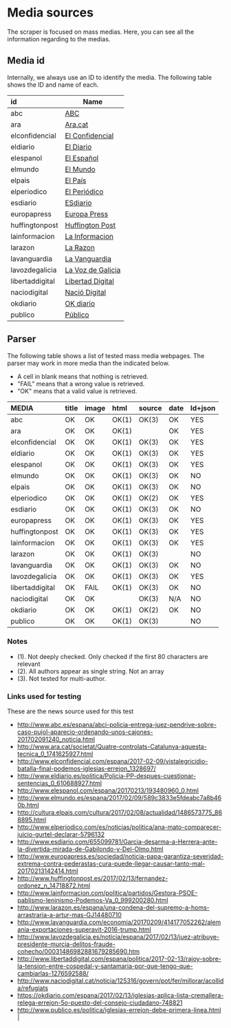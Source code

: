 # Media sources

The scraper is focused on mass medias. Here, you can see all the information regarding to the medias.

## <a id="id"></a>Media id

Internally, we always use an ID to identify the media. The following table shows the ID and name of each.

|id             |Name
|:--------------|-----------------------------------
|abc            |[ABC](http://abc.es)
|ara            |[Ara.cat](http://ara.cat)
|elconfidencial |[El Confidencial](http://elconfidencial.com)
|eldiario       |[El Diario](http://eldiario.es)
|elespanol      |[El Español](http://elespanol.com)
|elmundo        |[El Mundo](http://elmundo.es)
|elpais         |[El País](http://elpais.com)
|elperiodico    |[El Periódico](http://elperiodico.com)
|esdiario       |[ESdiario](http://esdiario.com)
|europapress    |[Europa Press](http://europapress.es)
|huffingtonpost |[Huffington Post](http://huffingtonpost.es)
|lainformacion  |[La Informacion](http://lainformacion.com)
|larazon        |[La Razon](http://larazon.es)
|lavanguardia   |[La Vanguardia](http://lavanguardia.com)
|lavozdegalicia |[La Voz de Galicia](http://lavozdegalicia.es)
|libertaddigital|[Libertad Digital](http://libertaddigital.com)
|naciodigital   |[Nació Digital](http://naciodigital.cat)
|okdiario       |[OK diario](http://okdiario.com)
|publico        |[Público](http://publico.es)



## Parser

The following table shows a list of tested mass media webpages. The parser may work in more media than the indicated below.

* A cell in blank means that nothing is retrieved.
* "FAIL" means that a wrong value is retrieved.
* "OK" means that a valid value is retrieved.

|MEDIA          |title|image|html |source|date|ld+json|
|:--------------|:----|:----|:----|:-----|:---|:------|
|abc            |OK   |OK   |OK(1)|OK(3) |OK  |YES    |
|ara            |OK   |OK   |OK(1)|      |OK  |YES    |
|elconfidencial |OK   |OK   |OK(1)|OK(3) |OK  |YES    |
|eldiario       |OK   |OK   |OK(1)|OK(3) |OK  |YES    |
|elespanol      |OK   |OK   |OK(1)|OK(3) |OK  |YES    |
|elmundo        |OK   |OK   |OK(1)|OK(3) |OK  |NO     |
|elpais         |OK   |OK   |OK(1)|OK(3) |OK  |NO     |
|elperiodico    |OK   |OK   |OK(1)|OK(2) |OK  |YES    |
|esdiario       |OK   |OK   |OK(1)|OK(3) |OK  |NO     |
|europapress    |OK   |OK   |OK(1)|OK(3) |OK  |YES    |
|huffingtonpost |OK   |OK   |OK(1)|OK(3) |OK  |YES    |
|lainformacion  |OK   |OK   |OK(1)|OK(3) |OK  |YES    |
|larazon        |OK   |OK   |OK(1)|OK(3) |    |NO     |
|lavanguardia   |OK   |OK   |OK(1)|OK(3) |OK  |NO     |
|lavozdegalicia |OK   |OK   |OK(1)|OK(3) |OK  |YES    |
|libertaddigital|OK   |FAIL |OK(1)|OK(3) |OK  |NO     |
|naciodigital   |OK   |OK   |     |OK(3) |N/A |NO     |
|okdiario       |OK   |OK   |OK(1)|OK(2) |OK  |NO     |
|publico        |OK   |OK   |OK(1)|OK(3) |    |NO     |

### Notes

* (1). Not deeply checked. Only checked if the first 80 characters are relevant
* (2). All authors appear as single string. Not an array
* (3). Not tested for multi-author.

### Links used for testing

These are the news source used for this test

* http://www.abc.es/espana/abci-policia-entrega-juez-pendrive-sobre-caso-pujol-aparecio-ordenando-unos-cajones-201702091240_noticia.html
* http://www.ara.cat/societat/Quatre-controlats-Catalunya-aquesta-tecnica_0_1741625927.html
* http://www.elconfidencial.com/espana/2017-02-09/vistalegricidio-batalla-final-podemos-iglesias-errejon_1328697/
* http://www.eldiario.es/politica/Policia-PP-despues-cuestionar-sentencias_0_610688927.html
* http://www.elespanol.com/espana/20170213/193480960_0.html
* http://www.elmundo.es/espana/2017/02/09/589c3833e5fdeabc7a8b460b.html
* http://cultura.elpais.com/cultura/2017/02/08/actualidad/1486573775_868895.html
* http://www.elperiodico.com/es/noticias/politica/ana-mato-comparecer-juicio-gurtel-declarar-5796132
* http://www.esdiario.com/655099781/Garcia-desarma-a-Herrera-ante-la-divertida-mirada-de-Gabilondo-y-Del-Olmo.html
* http://www.europapress.es/sociedad/noticia-papa-garantiza-severidad-extrema-contra-pederastas-cura-puede-llegar-causar-tanto-mal-20170213142414.html
* http://www.huffingtonpost.es/2017/02/13/fernandez-ordonez_n_14718872.html
* http://www.lainformacion.com/politica/partidos/Gestora-PSOE-pablismo-leninismo-Podemos-Va_0_999200280.html
* http://www.larazon.es/espana/una-condena-del-supremo-a-homs-arrastraria-a-artur-mas-GJ14480710
* http://www.lavanguardia.com/economia/20170209/414177052262/alemania-exportaciones-superavit-2016-trump.html
* http://www.lavozdegalicia.es/noticia/espana/2017/02/13/juez-atribuye-presidente-murcia-delitos-fraude-cohecho/00031486982881679285690.htm
* http://www.libertaddigital.com/espana/politica/2017-02-13/rajoy-sobre-la-tension-entre-cospedal-y-santamaria-por-que-tengo-que-cambiarlas-1276592588/
* http://www.naciodigital.cat/noticia/125316/govern/pot/fer/millorar/acollida/refugiats
* https://okdiario.com/espana/2017/02/13/iglesias-aplica-lista-cremallera-relega-errejon-5o-puesto-del-consejo-ciudadano-748821
* http://www.publico.es/politica/iglesias-errejon-debe-primera-linea.html
         |